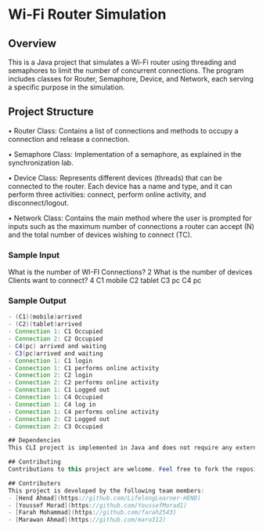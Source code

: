 # Wi-Fi Router Simulation 

## Overview 
This is a Java project that simulates a Wi-Fi router using threading and semaphores to limit the number of concurrent connections. The program includes classes for Router, Semaphore, Device, and Network, each serving a specific purpose in the simulation.

## Project Structure
• Router Class: Contains a list of connections and methods to occupy a connection and release a connection.

• Semaphore Class: Implementation of a semaphore, as explained in the synchronization lab.

• Device Class: Represents different devices (threads) that can be connected to the router. Each device has a name and type, and it can perform three activities: connect, perform online activity, and disconnect/logout.

• Network Class: Contains the main method where the user is prompted for inputs such as the maximum number of connections a router can accept (N) and the total number of devices wishing to connect (TC).

### Sample Input
What is the number of WI-FI Connections?
2
What is the number of devices Clients want to connect?
4
C1 mobile
C2 tablet
C3 pc
C4 pc
### Sample Output
```java 
- (C1)(mobile)arrived
- (C2)(tablet)arrived
- Connection 1: C1 Occupied
- Connection 2: C2 Occupied
- C4(pc) arrived and waiting
- C3(pc)arrived and waiting
- Connection 1: C1 login
- Connection 1: C1 performs online activity
- Connection 2: C2 login
- Connection 2: C2 performs online activity
- Connection 1: C1 Logged out
- Connection 1: C4 Occupied
- Connection 1: C4 log in
- Connection 1: C4 performs online activity
- Connection 2: C2 Logged out
- Connection 2: C3 Occupied

## Dependencies 
This CLI project is implemented in Java and does not require any external dependencies beyond the standard Java libraries.

## Contributing
Contributions to this project are welcome. Feel free to fork the repository and create pull requests for improvements or additional features.

## Contributers
This project is developed by the following team members:
- [Hend Ahmad](https://github.com/LifelongLearner-HEND)
- [Youssef Morad](https://github.com/YoussefMorad1)
- [Farah Mohammad](https://github.com/farah2543)
- [Marawan Ahmad](https://github.com/maro312)
